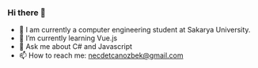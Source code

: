 ### Hi there 👋



- 🔭 I am currently a computer engineering student at Sakarya University.
- 🌱 I’m currently learning Vue.js
- 💬 Ask me about C# and Javascript
- 📫 How to reach me: necdetcanozbek@gmail.com


